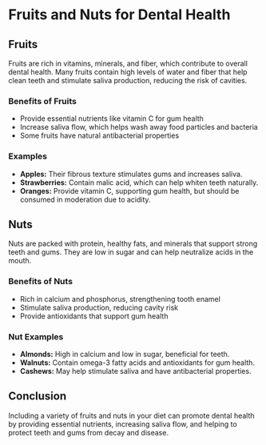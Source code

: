 # Fruits and Nuts for Dental Health

## Fruits

Fruits are rich in vitamins, minerals, and fiber, which contribute to overall dental health. Many fruits contain high levels of water and fiber that help clean teeth and stimulate saliva production, reducing the risk of cavities.

### Benefits of Fruits

- Provide essential nutrients like vitamin C for gum health
- Increase saliva flow, which helps wash away food particles and bacteria
- Some fruits have natural antibacterial properties

### Examples

- **Apples:** Their fibrous texture stimulates gums and increases saliva.
- **Strawberries:** Contain malic acid, which can help whiten teeth naturally.
- **Oranges:** Provide vitamin C, supporting gum health, but should be consumed in moderation due to acidity.

## Nuts

Nuts are packed with protein, healthy fats, and minerals that support strong teeth and gums. They are low in sugar and can help neutralize acids in the mouth.

### Benefits of Nuts

- Rich in calcium and phosphorus, strengthening tooth enamel
- Stimulate saliva production, reducing cavity risk
- Provide antioxidants that support gum health

### Nut Examples

- **Almonds:** High in calcium and low in sugar, beneficial for teeth.
- **Walnuts:** Contain omega-3 fatty acids and antioxidants for gum health.
- **Cashews:** May help stimulate saliva and have antibacterial properties.

## Conclusion

Including a variety of fruits and nuts in your diet can promote dental health by providing essential nutrients, increasing saliva flow, and helping to protect teeth and gums from decay and disease.

